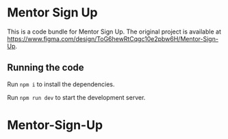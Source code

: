 
  # Mentor Sign Up

  This is a code bundle for Mentor Sign Up. The original project is available at https://www.figma.com/design/ToG6hewRtCqgc10e2pbw6H/Mentor-Sign-Up.

  ## Running the code

  Run `npm i` to install the dependencies.

  Run `npm run dev` to start the development server.
  # Mentor-Sign-Up
